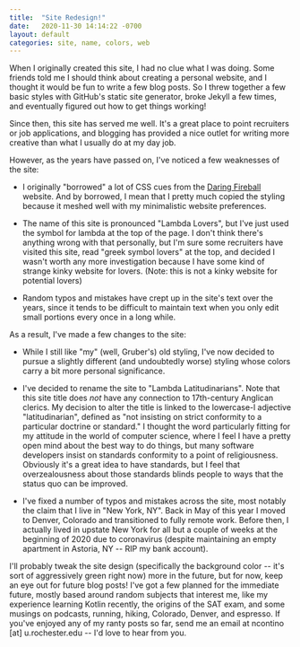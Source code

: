 ```yaml
---
title:  "Site Redesign!"
date:   2020-11-30 14:14:22 -0700
layout: default
categories: site, name, colors, web
---
```


When I originally created this site, I had no clue what I was doing.
Some friends told me I should think about creating a personal website,
and I thought it would be fun to write a few blog posts. So I threw
together a few basic styles with GitHub's static site generator, broke
Jekyll a few times, and eventually figured out how to get things working!

<!-- readmore -->

Since then, this site has served me well. It's a great place to point
recruiters or job applications, and blogging has provided a nice outlet
for writing more creative than what I usually do at my day job.

However, as the years have passed on, I've noticed a few weaknesses of
the site:

- I originally "borrowed" a lot of CSS cues from the
[Daring Fireball](https://www.daringfireball.net) website. And by
borrowed, I mean that I pretty much copied the styling
because it meshed well with my minimalistic website
preferences. 

- The name of this site is pronounced "Lambda Lovers", but
I've just used the symbol for lambda at the top of the page.
I don't think there's anything wrong with that personally, but
I'm sure some recruiters have visited this site, read "greek symbol
lovers" at the top, and decided I wasn't worth any more investigation
because I have some kind of strange kinky website for lovers. (Note:
this is not a kinky website for potential lovers)

- Random typos and mistakes have crept up in the site's text over the
years, since it tends to be difficult to maintain text when you only
edit small portions every once in a long while.

As a result, I've made a few changes to the site:

- While I still like "my" (well, Gruber's) old styling, I've
now decided to pursue a slightly different (and undoubtedly
worse) styling whose colors carry a bit more personal
significance.

- I've decided to rename the site to "Lambda Latitudinarians". Note that
this site title does *not* have any connection to 17th-century Anglican
clerics. My decision to alter the title is linked to the lowercase-l
adjective "latitudinarian", defined as "not insisting on strict
conformity to a particular doctrine or standard." I thought the word
particularly fitting for my attitude in the world of computer science,
where I feel I have a pretty open mind about the best way to do things,
but many software developers insist on standards conformity to a point
of religiousness. Obviously it's a great idea to have standards, but I
feel that overzealousness about those standards blinds people to ways
that the status quo can be improved.

- I've fixed a number of typos and mistakes across the site, most notably
the claim that I live in "New York, NY". Back in May of this year I
moved to Denver, Colorado and transitioned to fully remote work. Before
then, I actually lived in upstate New York for all but a couple of weeks
at the beginning of 2020 due to coronavirus (despite maintaining an
empty apartment in Astoria, NY -- RIP my bank account).

I'll probably tweak the site design (specifically the background color --
it's sort of aggressively green right now) more in the future, but for now,
keep an eye out for future blog posts! I've got a few planned for the
immediate future, mostly based around random subjects that interest me,
like my experience learning Kotlin recently, the origins of the SAT exam,
and some musings on podcasts, running, hiking, Colorado, Denver, and
espresso. If you've enjoyed any of my ranty posts so far, send me an email
at ncontino [at] u.rochester.edu -- I'd love to hear from you.



